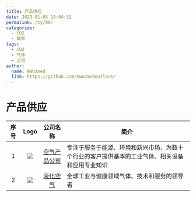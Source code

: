 ```yaml
---
title: 产品供应
date: 2023-01-05 15:04:32
permalink: /ty/00/
categories:
  - CO2
  - 碳索
tags:
  - CO2
  - 气体
  - 公司
author: 
  name: NWUzmed
  link: https://github.com/nwuzmedoutlook/
---
```


# 产品供应

| 序号 | Logo | 公司名称 | 简介 | 
|:---:|:----:|:----:|----|
| 1 | ![](https://www.airproducts.com/-/media/airproducts/air-products-logo.png?h=43&la=en&w=198&hash=90A24EFA57CB0806A7B5EBFC0FC78336) | [空气产品公司](https://www.airproducts.com/gases/carbon-dioxide) | 专注于服务于能源、环境和新兴市场，为数十个行业的客户提供基本的工业气体、相关设备和应用专业知识 |
| 2 | ![](https://cn.airliquide.com/sites/al_cn/files/0.-air-liquide-logo-1.svg) | [液化空气](https://cn.airliquide.com/eryanghuatan-0) | 全球工业与健康领域气体、技术和服务的领导者 |
